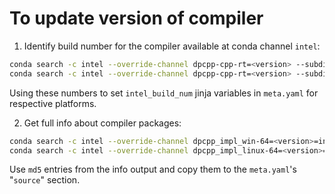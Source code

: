 # To update version of compiler

1. Identify build number for the compiler available at conda channel `intel`:

```bash
conda search -c intel --override-channel dpcpp-cpp-rt=<version> --subdir=win-64 --override-channels
conda search -c intel --override-channel dpcpp-cpp-rt=<version> --subdir=linux-64 --override-channels
```

Using these numbers to set `intel_build_num` jinja variables in `meta.yaml` for respective platforms.

2. Get full info about compiler packages:

```bash
conda search -c intel --override-channel dpcpp_impl_win-64=<version>=intel_<win_build_num> --subdir=win-64 --info
conda search -c intel --override-channel dpcpp_impl_linux-64=<version>=intel_<lin_build_num> --subdir=linux-64 --info
```

Use `md5` entries from the info output and copy them to the `meta.yaml`'s "`source`" section.

